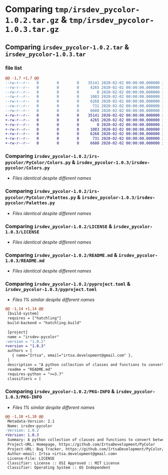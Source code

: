 # Comparing `tmp/irsdev_pycolor-1.0.2.tar.gz` & `tmp/irsdev_pycolor-1.0.3.tar.gz`

## Comparing `irsdev_pycolor-1.0.2.tar` & `irsdev_pycolor-1.0.3.tar`

### file list

```diff
@@ -1,7 +1,7 @@
--rw-r--r--   0        0        0    35141 2020-02-02 00:00:00.000000 irsdev_pycolor-1.0.2/irs-pycolor/PyColor/Colors.py
--rw-r--r--   0        0        0     4265 2020-02-02 00:00:00.000000 irsdev_pycolor-1.0.2/irs-pycolor/PyColor/Palettes.py
--rw-r--r--   0        0        0        0 2020-02-02 00:00:00.000000 irsdev_pycolor-1.0.2/irs-pycolor/PyColor/__init__.py
--rw-r--r--   0        0        0     1083 2020-02-02 00:00:00.000000 irsdev_pycolor-1.0.2/LICENSE
--rw-r--r--   0        0        0     6268 2020-02-02 00:00:00.000000 irsdev_pycolor-1.0.2/README.md
--rw-r--r--   0        0        0      731 2020-02-02 00:00:00.000000 irsdev_pycolor-1.0.2/pyproject.toml
--rw-r--r--   0        0        0     6680 2020-02-02 00:00:00.000000 irsdev_pycolor-1.0.2/PKG-INFO
+-rw-r--r--   0        0        0    35141 2020-02-02 00:00:00.000000 irsdev_pycolor-1.0.3/irsdev-pycolor/Colors.py
+-rw-r--r--   0        0        0     4265 2020-02-02 00:00:00.000000 irsdev_pycolor-1.0.3/irsdev-pycolor/Palettes.py
+-rw-r--r--   0        0        0        0 2020-02-02 00:00:00.000000 irsdev_pycolor-1.0.3/irsdev-pycolor/__init__.py
+-rw-r--r--   0        0        0     1083 2020-02-02 00:00:00.000000 irsdev_pycolor-1.0.3/LICENSE
+-rw-r--r--   0        0        0     6268 2020-02-02 00:00:00.000000 irsdev_pycolor-1.0.3/README.md
+-rw-r--r--   0        0        0      731 2020-02-02 00:00:00.000000 irsdev_pycolor-1.0.3/pyproject.toml
+-rw-r--r--   0        0        0     6680 2020-02-02 00:00:00.000000 irsdev_pycolor-1.0.3/PKG-INFO
```

### Comparing `irsdev_pycolor-1.0.2/irs-pycolor/PyColor/Colors.py` & `irsdev_pycolor-1.0.3/irsdev-pycolor/Colors.py`

 * *Files identical despite different names*

### Comparing `irsdev_pycolor-1.0.2/irs-pycolor/PyColor/Palettes.py` & `irsdev_pycolor-1.0.3/irsdev-pycolor/Palettes.py`

 * *Files identical despite different names*

### Comparing `irsdev_pycolor-1.0.2/LICENSE` & `irsdev_pycolor-1.0.3/LICENSE`

 * *Files identical despite different names*

### Comparing `irsdev_pycolor-1.0.2/README.md` & `irsdev_pycolor-1.0.3/README.md`

 * *Files identical despite different names*

### Comparing `irsdev_pycolor-1.0.2/pyproject.toml` & `irsdev_pycolor-1.0.3/pyproject.toml`

 * *Files 1% similar despite different names*

```diff
@@ -1,14 +1,14 @@
 [build-system]
 requires = ["hatchling"]
 build-backend = "hatchling.build"
 
 [project]
 name = "irsdev-pycolor"
-version = "1.0.2"
+version = "1.0.3"
 authors = [
   { name="Irtsa", email="irtsa.development@gmail.com" },
 ]
 description = "A python collection of classes and functions to convert between rgb, hsv, hsl, xyz, ycc, cmyk, and hex color formats and generate palettes from said colors."
 readme = "README.md"
 requires-python = ">=3.7"
 classifiers = [
```

### Comparing `irsdev_pycolor-1.0.2/PKG-INFO` & `irsdev_pycolor-1.0.3/PKG-INFO`

 * *Files 1% similar despite different names*

```diff
@@ -1,10 +1,10 @@
 Metadata-Version: 2.1
 Name: irsdev-pycolor
-Version: 1.0.2
+Version: 1.0.3
 Summary: A python collection of classes and functions to convert between rgb, hsv, hsl, xyz, ycc, cmyk, and hex color formats and generate palettes from said colors.
 Project-URL: Homepage, https://github.com/IrtsaDevelopment/PyColor
 Project-URL: Bug Tracker, https://github.com/IrtsaDevelopment/PyColor/issues
 Author-email: Irtsa <irtsa.development@gmail.com>
 License-File: LICENSE
 Classifier: License :: OSI Approved :: MIT License
 Classifier: Operating System :: OS Independent
```

